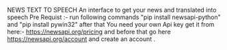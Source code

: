 NEWS TEXT TO SPEECH An interface to get your news and translated into speech Pre Requist :- run following commands "pip install newsapi-python"  and "pip install pywin32" after that You need your own Api key get it from here:-
https://newsapi.org/pricing and before that go here  https://newsapi.org/account and create an account .
